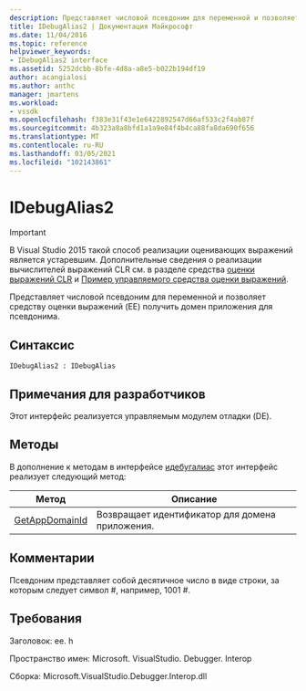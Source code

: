 ```yaml
---
description: Представляет числовой псевдоним для переменной и позволяет средству оценки выражений (EE) получить домен приложения для псевдонима.
title: IDebugAlias2 | Документация Майкрософт
ms.date: 11/04/2016
ms.topic: reference
helpviewer_keywords:
- IDebugAlias2 interface
ms.assetid: 5252dcbb-8bfe-4d8a-a8e5-b022b194df19
author: acangialosi
ms.author: anthc
manager: jmartens
ms.workload:
- vssdk
ms.openlocfilehash: f383e31f43e1e6422892547d66af533c2f4ab87f
ms.sourcegitcommit: 4b323a8a8bfd1a1a9e84f4b4ca88fa8da690f656
ms.translationtype: MT
ms.contentlocale: ru-RU
ms.lasthandoff: 03/05/2021
ms.locfileid: "102143861"
---
```

# <a name="idebugalias2"></a>IDebugAlias2
> [!IMPORTANT]
> В Visual Studio 2015 такой способ реализации оценивающих выражений является устаревшим. Дополнительные сведения о реализации вычислителей выражений CLR см. в разделе средства [оценки выражений CLR](https://github.com/Microsoft/ConcordExtensibilitySamples/wiki/CLR-Expression-Evaluators) и [Пример управляемого средства оценки выражений](https://github.com/Microsoft/ConcordExtensibilitySamples/wiki/Managed-Expression-Evaluator-Sample).

 Представляет числовой псевдоним для переменной и позволяет средству оценки выражений (EE) получить домен приложения для псевдонима.

## <a name="syntax"></a>Синтаксис

```
IDebugAlias2 : IDebugAlias
```

## <a name="notes-for-implementers"></a>Примечания для разработчиков
 Этот интерфейс реализуется управляемым модулем отладки (DE).

## <a name="methods"></a>Методы
 В дополнение к методам в интерфейсе [идебугалиас](../../../extensibility/debugger/reference/idebugalias.md) этот интерфейс реализует следующий метод:

|Метод|Описание|
|------------|-----------------|
|[GetAppDomainId](../../../extensibility/debugger/reference/idebugalias2-getappdomainid.md)|Возвращает идентификатор для домена приложения.|

## <a name="remarks"></a>Комментарии
 Псевдоним представляет собой десятичное число в виде строки, за которым следует символ #, например, 1001 #.

## <a name="requirements"></a>Требования
 Заголовок: ee. h

 Пространство имен: Microsoft. VisualStudio. Debugger. Interop

 Сборка: Microsoft.VisualStudio.Debugger.Interop.dll
